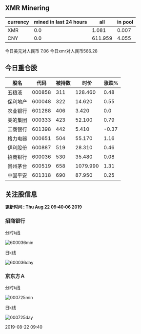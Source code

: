 ## XMR Minering

|currency|mined in last 24 hours|all|in pool|
|---|---|---|---|
|XMR|0.0|1.081|0.007|
|CNY|0.0|611.959|4.055|

今日美元对人民币 7.06	今日xmr对人民币566.28


## 今日重仓股 

|股名|代码|被持数|时价|涨跌%|
|---|---|---|---|---|
|五粮液|000858|311|128.460|0.48|
|保利地产|600048|322|14.620|0.55|
|农业银行|601288|406|3.420|0.0|
|美的集团|000333|423|52.100|0.79|
|工商银行|601398|442|5.410|-0.37|
|格力电器|000651|504|55.170|1.16|
|伊利股份|600887|519|28.310|0.46|
|招商银行|600036|530|35.480|0.08|
|贵州茅台|600519|658|1079.990|1.31|
|中国平安|601318|690|87.950|0.25|

## 关注股信息
**更新时间 : Thu Aug 22 09:40:06 2019**
### 招商银行 
分时k线

![600036min](http://image.sinajs.cn/newchart/min/n/sh600036.gif)

日k线

![600036day](http://image.sinajs.cn/newchart/daily/n/sh600036.gif)

### 京东方Ａ 
分时k线

![000725min](http://image.sinajs.cn/newchart/min/n/sz000725.gif)

日k线

![000725day](http://image.sinajs.cn/newchart/daily/n/sz000725.gif)

2019-08-22 09:40